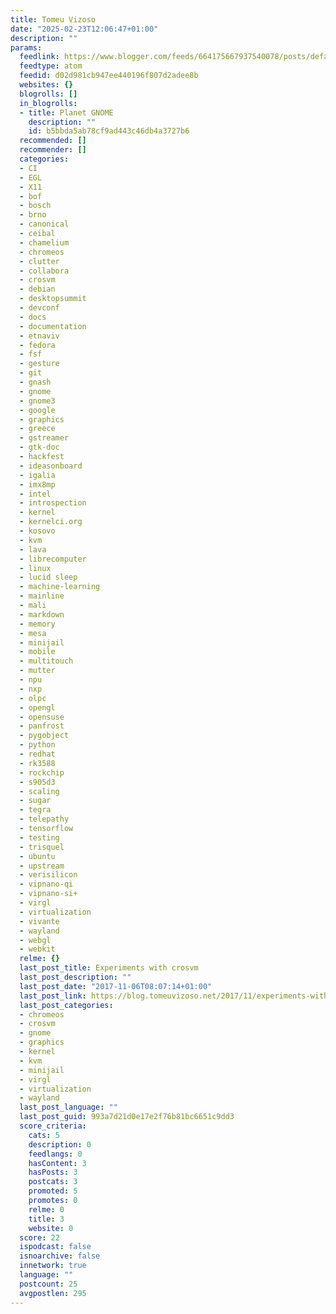 ```yaml
---
title: Tomeu Vizoso
date: "2025-02-23T12:06:47+01:00"
description: ""
params:
  feedlink: https://www.blogger.com/feeds/664175667937540078/posts/default/-/gnome
  feedtype: atom
  feedid: d02d981cb947ee440196f807d2adee8b
  websites: {}
  blogrolls: []
  in_blogrolls:
  - title: Planet GNOME
    description: ""
    id: b5bbda5ab78cf9ad443c46db4a3727b6
  recommended: []
  recommender: []
  categories:
  - CI
  - EGL
  - X11
  - bof
  - bosch
  - brno
  - canonical
  - ceibal
  - chamelium
  - chromeos
  - clutter
  - collabora
  - crosvm
  - debian
  - desktopsummit
  - devconf
  - docs
  - documentation
  - etnaviv
  - fedora
  - fsf
  - gesture
  - git
  - gnash
  - gnome
  - gnome3
  - google
  - graphics
  - greece
  - gstreamer
  - gtk-doc
  - hackfest
  - ideasonboard
  - igalia
  - imx8mp
  - intel
  - introspection
  - kernel
  - kernelci.org
  - kosovo
  - kvm
  - lava
  - librecomputer
  - linux
  - lucid sleep
  - machine-learning
  - mainline
  - mali
  - markdown
  - memory
  - mesa
  - minijail
  - mobile
  - multitouch
  - mutter
  - npu
  - nxp
  - olpc
  - opengl
  - opensuse
  - panfrost
  - pygobject
  - python
  - redhat
  - rk3588
  - rockchip
  - s905d3
  - scaling
  - sugar
  - tegra
  - telepathy
  - tensorflow
  - testing
  - trisquel
  - ubuntu
  - upstream
  - verisilicon
  - vipnano-qi
  - vipnano-si+
  - virgl
  - virtualization
  - vivante
  - wayland
  - webgl
  - webkit
  relme: {}
  last_post_title: Experiments with crosvm
  last_post_description: ""
  last_post_date: "2017-11-06T08:07:14+01:00"
  last_post_link: https://blog.tomeuvizoso.net/2017/11/experiments-with-crosvm_6.html
  last_post_categories:
  - chromeos
  - crosvm
  - gnome
  - graphics
  - kernel
  - kvm
  - minijail
  - virgl
  - virtualization
  - wayland
  last_post_language: ""
  last_post_guid: 993a7d21d0e17e2f76b81bc6651c9dd3
  score_criteria:
    cats: 5
    description: 0
    feedlangs: 0
    hasContent: 3
    hasPosts: 3
    postcats: 3
    promoted: 5
    promotes: 0
    relme: 0
    title: 3
    website: 0
  score: 22
  ispodcast: false
  isnoarchive: false
  innetwork: true
  language: ""
  postcount: 25
  avgpostlen: 295
---
```

